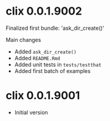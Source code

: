 # clix 0.0.1.9002

Finalized first bundle: 'ask_dir_create()'

Main changes
- Added `ask_dir_create()`
- Added `README.Rmd`
- Added unit tests in `tests/testthat`
- Added first batch of examples

# clix 0.0.1.9001

* Initial version
